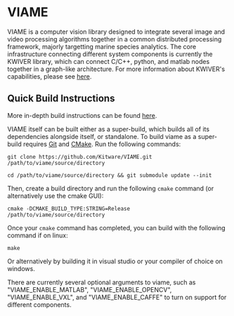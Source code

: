 
VIAME
=====

VIAME is a computer vision library designed to integrate several image and
video processing algorithms together in a common distributed processing framework,
majorly targetting marine species analytics. The core infrastructure connecting
different system components is currently the KWIVER library, which can connect
C/C++, python, and matlab nodes together in a graph-like architecture.
For more information about KWIVER's capabilities, please
see [here](https://github.com/Kitware/kwiver/).


Quick Build Instructions
------------------------

More in-depth build instructions can be found [here](doc/install_guide.rst).

VIAME itself can be built either as a super-build, which builds all of its
dependencies alongside itself, or standalone. To build viame as a super-build
requires [Git](https://git-scm.com/) and [CMake](https://cmake.org/). Run the
following commands:

	git clone https://github.com/Kitware/VIAME.git /path/to/viame/source/directory

	cd /path/to/viame/source/directory && git submodule update --init

Then, create a build directory and run the following `cmake` command (or alternatively
use the cmake GUI):

	cmake -DCMAKE_BUILD_TYPE:STRING=Release /path/to/viame/source/directory

Once your `cmake` command has completed, you can build with the following
command if on linux:

	make

Or alternatively by building it in visual studio or your compiler of choice on windows.

There are currently several optional arguments to viame, such as "VIAME_ENABLE_MATLAB",
"VIAME_ENABLE_OPENCV", "VIAME_ENABLE_VXL",  and "VIAME_ENABLE_CAFFE" to turn on
support for different components.
